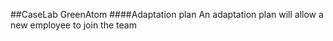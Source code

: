  ##CaseLab GreenAtom
####Adaptation plan
An adaptation plan will allow a new employee to join the team
